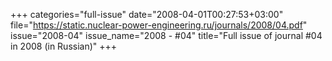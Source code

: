 +++
categories="full-issue"
date="2008-04-01T00:27:53+03:00"
file="https://static.nuclear-power-engineering.ru/journals/2008/04.pdf"
issue="2008-04"
issue_name="2008 - #04"
title="Full issue of journal #04 in 2008 (in Russian)"
+++